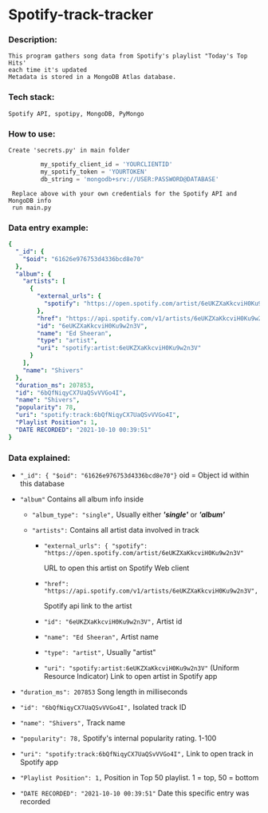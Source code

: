 
# Spotify-track-tracker

### Description:  

    This program gathers song data from Spotify's playlist "Today's Top Hits'
    each time it's updated
    Metadata is stored in a MongoDB Atlas database.

### Tech stack: 

    Spotify API, spotipy, MongoDB, PyMongo
    
### How to use:
    
    Create 'secrets.py' in main folder
```python
         my_spotify_client_id = 'YOURCLIENTID'
         my_spotify_token = 'YOURTOKEN'
         db_string = 'mongodb+srv://USER:PASSWORD@DATABASE'
  ```
         
     Replace above with your own credentials for the Spotify API and MongoDB info
     run main.py

    
### Data entry example:

```yaml
{
  "_id": {
    "$oid": "61626e976753d4336bcd8e70"
  },
  "album": {
    "artists": [
      {
        "external_urls": {
          "spotify": "https://open.spotify.com/artist/6eUKZXaKkcviH0Ku9w2n3V"
        },
        "href": "https://api.spotify.com/v1/artists/6eUKZXaKkcviH0Ku9w2n3V",
        "id": "6eUKZXaKkcviH0Ku9w2n3V",
        "name": "Ed Sheeran",
        "type": "artist",
        "uri": "spotify:artist:6eUKZXaKkcviH0Ku9w2n3V"
      }
    ],
    "name": "Shivers"
  },
  "duration_ms": 207853,
  "id": "6bQfNiqyCX7UaQSvVVGo4I",
  "name": "Shivers",
  "popularity": 78,
  "uri": "spotify:track:6bQfNiqyCX7UaQSvVVGo4I",
  "Playlist Position": 1,
  "DATE RECORDED": "2021-10-10 00:39:51"
}
  ```

### Data explained:

  - `"_id": {
    "$oid": "61626e976753d4336bcd8e70"}`
     oid = Object id within this database
  - `"album"`
      Contains all album info inside
    - `"album_type": "single",`
        Usually either ***'single'*** or ***'album'***
    - `"artists":`
      Contains all artist data involved in track
      
       - `"external_urls": {
            "spotify": "https://open.spotify.com/artist/6eUKZXaKkcviH0Ku9w2n3V"`
        
           URL to open this artist on Spotify Web client 
        
       - `"href": "https://api.spotify.com/v1/artists/6eUKZXaKkcviH0Ku9w2n3V",`
        
          Spotify api link to the artist
        - `"id": "6eUKZXaKkcviH0Ku9w2n3V",`
            Artist id
            
        - `"name": "Ed Sheeran",`
            Artist name

        - `"type": "artist",`
            Usually "artist"
          
        - `"uri": "spotify:artist:6eUKZXaKkcviH0Ku9w2n3V"`
            (Uniform Resource Indicator) Link to open artist in Spotify app
   - `"duration_ms": 207853`
      Song length in milliseconds
      
   - `"id": "6bQfNiqyCX7UaQSvVVGo4I",`
      Isolated track ID
      
   - `"name": "Shivers",`
       Track name
   - `"popularity": 78,`
      Spotify's internal popularity rating. 1-100
   - `"uri": "spotify:track:6bQfNiqyCX7UaQSvVVGo4I",`
      Link to open track in Spotify app
   - `"Playlist Position": 1,`
      Position in Top 50 playlist. 1 = top, 50 = bottom
   - `"DATE RECORDED": "2021-10-10 00:39:51"`
      Date this specific entry was recorded
